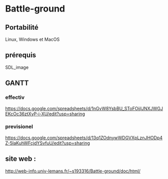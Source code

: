 # Battle-ground
## Portabilité
Linux, Windows et MacOS

## prérequis
SDL_image

## GANTT

### effectiv
https://docs.google.com/spreadsheets/d/1nGvW8YsbBU_SToFOijIJNXJWGJEKcOc36ztXyP-i-XU/edit?usp=sharing
### previsionel
https://docs.google.com/spreadsheets/d/13q1ZOdnywWDGVXpLznJHODp4Z-5laKuhWFcjdYSvfuU/edit?usp=sharing

## site web :
http://web-info.univ-lemans.fr/~s193316/Battle-ground/doc/html/
